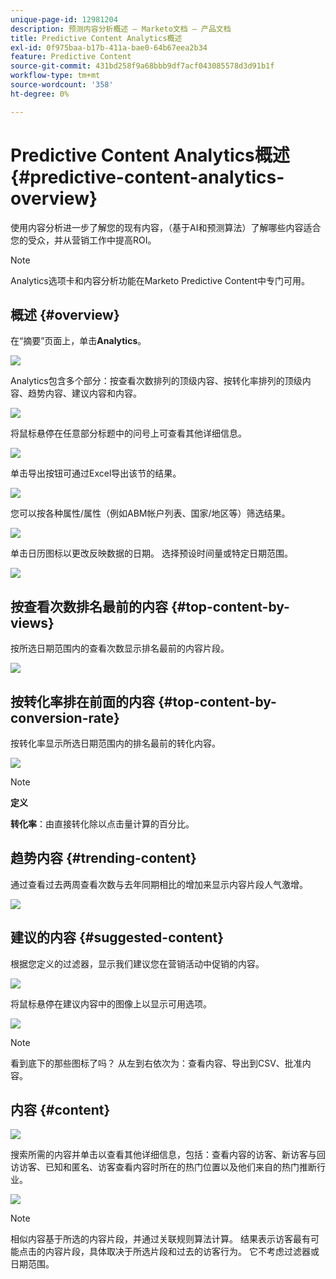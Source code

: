 ```yaml
---
unique-page-id: 12981204
description: 预测内容分析概述 — Marketo文档 — 产品文档
title: Predictive Content Analytics概述
exl-id: 0f975baa-b17b-411a-bae0-64b67eea2b34
feature: Predictive Content
source-git-commit: 431bd258f9a68bbb9df7acf043085578d3d91b1f
workflow-type: tm+mt
source-wordcount: '358'
ht-degree: 0%

---
```


# Predictive Content Analytics概述 {#predictive-content-analytics-overview}

使用内容分析进一步了解您的现有内容，（基于AI和预测算法）了解哪些内容适合您的受众，并从营销工作中提高ROI。

>[!NOTE]
>
>Analytics选项卡和内容分析功能在Marketo Predictive Content中专门可用。

## 概述 {#overview}

在“摘要”页面上，单击&#x200B;**Analytics**。

![](assets/one.png)

Analytics包含多个部分：按查看次数排列的顶级内容、按转化率排列的顶级内容、趋势内容、建议内容和内容。

![](assets/new-2.png)

将鼠标悬停在任意部分标题中的问号上可查看其他详细信息。

![](assets/new-3.png)

单击导出按钮可通过Excel导出该节的结果。

![](assets/new-3point5.png)

您可以按各种属性/属性（例如ABM帐户列表、国家/地区等）筛选结果。

![](assets/pca.png)

单击日历图标以更改反映数据的日期。 选择预设时间量或特定日期范围。

![](assets/dates.png)

## 按查看次数排名最前的内容 {#top-content-by-views}

按所选日期范围内的查看次数显示排名最前的内容片段。

![](assets/new-6.png)

## 按转化率排在前面的内容 {#top-content-by-conversion-rate}

按转化率显示所选日期范围内的排名最前的转化内容。

![](assets/new-7.png)

>[!NOTE]
>
>**定义**
>
>**转化率**：由直接转化除以点击量计算的百分比。

## 趋势内容 {#trending-content}

通过查看过去两周查看次数与去年同期相比的增加来显示内容片段人气激增。

![](assets/new-8.png)

## 建议的内容 {#suggested-content}

根据您定义的过滤器，显示我们建议您在营销活动中促销的内容。

![](assets/image2017-10-3-10-3a18-3a35.png)

将鼠标悬停在建议内容中的图像上以显示可用选项。

![](assets/image2017-10-3-10-3a21-3a37.png)

>[!NOTE]
>
>看到底下的那些图标了吗？ 从左到右依次为：查看内容、导出到CSV、批准内容。

## 内容 {#content}

![](assets/image2017-10-3-10-3a22-3a24.png)

搜索所需的内容并单击以查看其他详细信息，包括：查看内容的访客、新访客与回访访客、已知和匿名、访客查看内容时所在的热门位置以及他们来自的热门推断行业。

![](assets/image2017-10-3-10-3a23-3a40.png)

>[!NOTE]
>
>相似内容基于所选的内容片段，并通过关联规则算法计算。 结果表示访客最有可能点击的内容片段，具体取决于所选片段和过去的访客行为。 它不考虑过滤器或日期范围。
